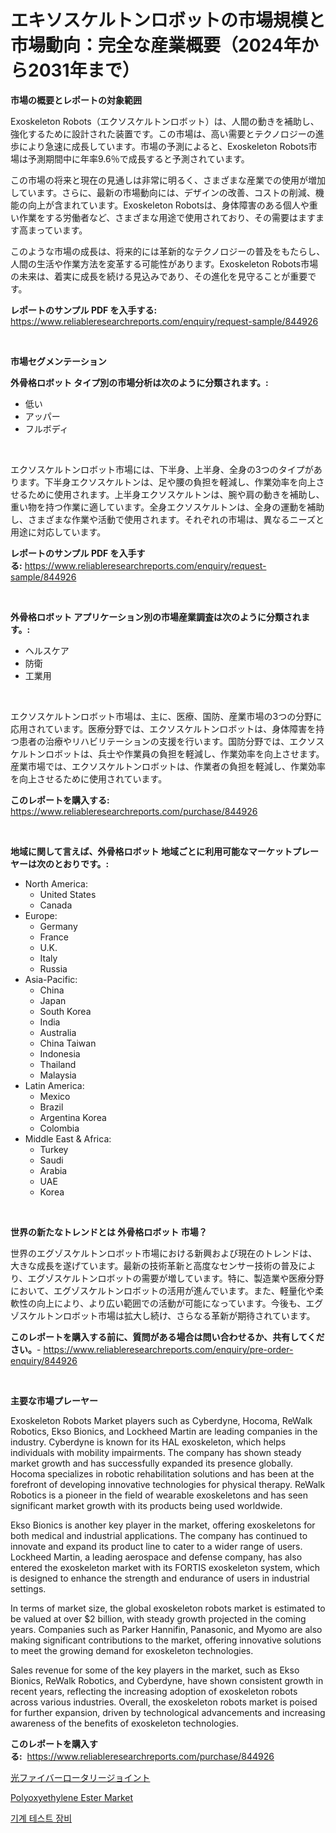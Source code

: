 <p><h1>エキソスケルトンロボットの市場規模と市場動向：完全な産業概要（2024年から2031年まで）</h1></p><p><strong>市場の概要とレポートの対象範囲</strong></p>
<p><p>Exoskeleton Robots（エクソスケルトンロボット）は、人間の動きを補助し、強化するために設計された装置です。この市場は、高い需要とテクノロジーの進歩により急速に成長しています。市場の予測によると、Exoskeleton Robots市場は予測期間中に年率9.6％で成長すると予測されています。</p><p>この市場の将来と現在の見通しは非常に明るく、さまざまな産業での使用が増加しています。さらに、最新の市場動向には、デザインの改善、コストの削減、機能の向上が含まれています。Exoskeleton Robotsは、身体障害のある個人や重い作業をする労働者など、さまざまな用途で使用されており、その需要はますます高まっています。</p><p>このような市場の成長は、将来的には革新的なテクノロジーの普及をもたらし、人間の生活や作業方法を変革する可能性があります。Exoskeleton Robots市場の未来は、着実に成長を続ける見込みであり、その進化を見守ることが重要です。</p></p>
<p><strong>レポートのサンプル PDF を入手する:</strong> <a href="https://www.reliableresearchreports.com/enquiry/request-sample/844926">https://www.reliableresearchreports.com/enquiry/request-sample/844926</a></p>
<p>&nbsp;</p>
<p><strong>市場セグメンテーション</strong></p>
<p><strong>外骨格ロボット タイプ別の市場分析は次のように分類されます。:</strong></p>
<p><ul><li>低い</li><li>アッパー</li><li>フルボディ</li></ul></p>
<p>&nbsp;</p>
<p><p>エクソスケルトンロボット市場には、下半身、上半身、全身の3つのタイプがあります。下半身エクソスケルトンは、足や腰の負担を軽減し、作業効率を向上させるために使用されます。上半身エクソスケルトンは、腕や肩の動きを補助し、重い物を持つ作業に適しています。全身エクソスケルトンは、全身の運動を補助し、さまざまな作業や活動で使用されます。それぞれの市場は、異なるニーズと用途に対応しています。</p></p>
<p><strong>レポートのサンプル PDF を入手する:</strong>&nbsp;<a href="https://www.reliableresearchreports.com/enquiry/request-sample/844926">https://www.reliableresearchreports.com/enquiry/request-sample/844926</a></p>
<p>&nbsp;</p>
<p><strong> 外骨格ロボット アプリケーション別の市場産業調査は次のように分類されます。:</strong></p>
<p><ul><li>ヘルスケア</li><li>防衛</li><li>工業用</li></ul></p>
<p>&nbsp;</p>
<p><p>エクソスケルトンロボット市場は、主に、医療、国防、産業市場の3つの分野に応用されています。医療分野では、エクソスケルトンロボットは、身体障害を持つ患者の治療やリハビリテーションの支援を行います。国防分野では、エクソスケルトンロボットは、兵士や作業員の負担を軽減し、作業効率を向上させます。産業市場では、エクソスケルトンロボットは、作業者の負担を軽減し、作業効率を向上させるために使用されています。</p></p>
<p><strong>このレポートを購入する:</strong>&nbsp; <a href="https://www.reliableresearchreports.com/purchase/844926">https://www.reliableresearchreports.com/purchase/844926</a></p>
<p>&nbsp;</p>
<p><strong>地域に関して言えば、外骨格ロボット 地域ごとに利用可能なマーケットプレーヤーは次のとおりです。:</strong></p>
<p><ul>
    <li>
        North America:
        <ul>
            <li>United States</li>
            <li>Canada</li>
        </ul>
    </li>
    <li>
        Europe:
        <ul>
            <li>Germany</li>
            <li>France</li>
            <li>U.K.</li>
            <li>Italy</li>
            <li>Russia</li>
        </ul>
    </li>
    <li>
        Asia-Pacific:
        <ul>
            <li>China</li>
            <li>Japan</li>
            <li>South Korea</li>
            <li>India</li>
            <li>Australia</li>
            <li>China Taiwan</li>
            <li>Indonesia</li>
            <li>Thailand</li>
            <li>Malaysia</li>
        </ul>
    </li>
    <li>
        Latin America:
        <ul>
            <li>Mexico</li>
            <li>Brazil</li>
            <li>Argentina Korea</li>
            <li>Colombia</li>
        </ul>
    </li>
    <li>
        Middle East & Africa:
        <ul>
            <li>Turkey</li>
            <li>Saudi</li>
            <li>Arabia</li>
            <li>UAE</li>
            <li>Korea</li>
        </ul>
    </li>
    </ul></p>
<p>&nbsp;</p>
<p><strong>世界の新たなトレンドとは 外骨格ロボット 市場？</strong></p>
<p><p>世界のエグゾスケルトンロボット市場における新興および現在のトレンドは、大きな成長を遂げています。最新の技術革新と高度なセンサー技術の普及により、エグゾスケルトンロボットの需要が増しています。特に、製造業や医療分野において、エグゾスケルトンロボットの活用が進んでいます。また、軽量化や柔軟性の向上により、より広い範囲での活動が可能になっています。今後も、エグゾスケルトンロボット市場は拡大し続け、さらなる革新が期待されています。</p></p>
<p><strong>このレポートを購入する前に、質問がある場合は問い合わせるか、共有してください。</strong>- <a href="https://www.reliableresearchreports.com/enquiry/pre-order-enquiry/844926">https://www.reliableresearchreports.com/enquiry/pre-order-enquiry/844926</a></p>
<p>&nbsp;</p>
<p><strong>主要な市場プレーヤー</strong></p>
<p><p>Exoskeleton Robots Market players such as Cyberdyne, Hocoma, ReWalk Robotics, Ekso Bionics, and Lockheed Martin are leading companies in the industry. Cyberdyne is known for its HAL exoskeleton, which helps individuals with mobility impairments. The company has shown steady market growth and has successfully expanded its presence globally. Hocoma specializes in robotic rehabilitation solutions and has been at the forefront of developing innovative technologies for physical therapy. ReWalk Robotics is a pioneer in the field of wearable exoskeletons and has seen significant market growth with its products being used worldwide.</p><p>Ekso Bionics is another key player in the market, offering exoskeletons for both medical and industrial applications. The company has continued to innovate and expand its product line to cater to a wider range of users. Lockheed Martin, a leading aerospace and defense company, has also entered the exoskeleton market with its FORTIS exoskeleton system, which is designed to enhance the strength and endurance of users in industrial settings.</p><p>In terms of market size, the global exoskeleton robots market is estimated to be valued at over $2 billion, with steady growth projected in the coming years. Companies such as Parker Hannifin, Panasonic, and Myomo are also making significant contributions to the market, offering innovative solutions to meet the growing demand for exoskeleton technologies.</p><p>Sales revenue for some of the key players in the market, such as Ekso Bionics, ReWalk Robotics, and Cyberdyne, have shown consistent growth in recent years, reflecting the increasing adoption of exoskeleton robots across various industries. Overall, the exoskeleton robots market is poised for further expansion, driven by technological advancements and increasing awareness of the benefits of exoskeleton technologies.</p></p>
<p><strong>このレポートを購入する:</strong>&nbsp;&nbsp;<a href="https://www.reliableresearchreports.com/purchase/844926">https://www.reliableresearchreports.com/purchase/844926</a></p>
<p><p><a href="https://github.com/EstelWisozk1/Market-Research-Report-List-1/blob/main/269609916573.md">光ファイバーロータリージョイント</a></p><p><a href="https://picayune-night-cbd.notion.site/Polyoxyethylene-Ester-Market-Research-Report-The-Key-To-Successful-Business-Strategy-Forecasted-for-0cd3243a083b4448aa3ee9e3eb87dc4a">Polyoxyethylene Ester Market</a></p><p><a href="https://github.com/CorEmtymerich56566/Market-Research-Report-List-1/blob/main/209607415532.md">기계 테스트 장비</a></p></p>